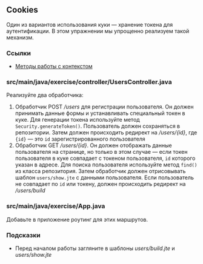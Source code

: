 ## Cookies

Один из вариантов использования куки — хранение токена для аутентификации. В этом упражнении мы упрощенно реализуем такой механизм.
### Ссылки

* [Методы работы с контекстом](https://javalin.io/documentation#context)

### src/main/java/exercise/controller/UsersController.java

Реализуйте два обработчика:

1. Обработчик POST */users* для регистрации пользователя. Он должен принимать данные формы и устанавливать специальный токен в куке. Для генерации токена используйте метод `Security.generateToken()`. Пользователь должен сохраняться в репозитории. Затем должен происходить редирект на */users/{id}*, где `{id}` — это `id` зарегистрированного пользователя
2. Обработчик GET */users/{id}*. Он должен отображать данные пользователя на странице, но только в этом случае — если токен пользователя в куке совпадает с токеном пользователя, `id` которого указан в адресе. Для поиска пользователя используйте метод `find()` из класса репозитория. Затем обработчик должен отрисовывать шаблон `users/show.jte` с данными пользователя. Если пользователь не совпадает по `id` или токену, должен происходить редирект на */users/build*

### src/main/java/exercise/App.java

Добавьте в приложение роутинг для этих маршрутов.

### Подсказки

* Перед началом работы загляните в шаблоны *users/build.jte* и *users/show.jte*
